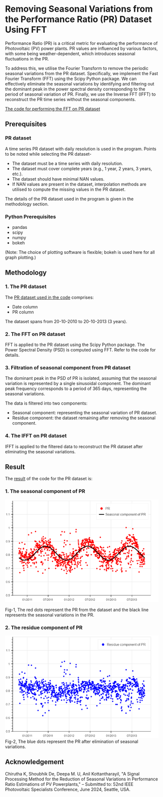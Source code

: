 
# Removing Seasonal Variations from the Performance Ratio (PR) Dataset Using FFT

Performance Ratio (PR) is a critical metric for evaluating the performance of Photovoltaic (PV) power plants. PR values are influenced by various factors, with some being weather-dependent, which introduces seasonal fluctuations in the PR.


To address this, we utilise the Fourier Transform to remove the periodic seasonal variations from the PR dataset. Specifically, we implement the Fast Fourier Transform (FFT) using the Scipy Python package. We can effectively eliminate the seasonal variations by identifying and filtering out the dominant peak in the power spectral density corresponding to the period of seasonal variation of PR. Finally, we use the Inverse FFT (IFFT) to reconstruct the PR time series without the seasonal components.

[The code for performing the FFT on PR dataset](FFT.ipynb)
## Prerequisites 
### PR dataset 
A time series PR dataset with daily resolution is used in the program. Points to be noted while selecting the PR dataset-
* The dataset must be a time series with daily resolution.
* The dataset must cover complete years (e.g., 1 year, 2 years, 3 years, etc.).
* The dataset should have minimal NAN values.
* If NAN values are present in the dataset, interpolation methods are utilised to compute the missing values in the PR dataset.

The details of the PR dataset used in the program is given in the methodology section.

### Python Prerequisites
* pandas
* scipy
* numpy
* bokeh

(Note: The choice of plotting software is flexible; bokeh is used here for all graph plotting.)


## Methodology
### 1. The PR dataset
The [PR dataset used in the code](pr_dataset.csv) comprises:
* Date column
* PR column

The dataset spans from 20-10-2010 to 20-10-2013 (3 years).

### 2. The FFT on PR dataset
FFT is applied to the PR dataset using the Scipy Python package. The Power Spectral Density (PSD) is computed using FFT. Refer to the code for details.

### 3. Filtration of seasonal component from PR dataset
The dominant peak in the PSD of PR is isolated, assuming that the seasonal variation is represented by a single sinusoidal component. The dominant peak frequency corresponds to a period of 365 days, representing the seasonal variations.

The data is filtered into two components:
* Seasonal component: representing the seasonal variation of PR dataset.
* Residue component: the dataset remaining after removing the seasonal component.

### 4. The IFFT on PR dataset
IFFT is applied to the filtered data to reconstruct the PR dataset after eliminating the seasonal variations.

## Result
The [result](pr_fft_dataset.csv) of the code for the PR dataset is:
### 1. The seasonal component of PR
![PR seasonal!](image/pr%20seasonal%20component.png)

Fig-1, The red dots represent the PR from the dataset and the black line represents the seasonal variations in the PR.
### 2. The residue component of PR
![PR residue!](image/pr%20residue%20component.png)
Fig-2, The blue dots represent the PR after elimination of seasonal variations. 


## Acknowledgement

Chirutha K, Shoubhik De, Deepa M. U, Anil Kottantharayil, "A Signal Processing Method for the Reduction of Seasonal Variations in Performance Ratio Estimations of PV Powerplants," – Submitted to: 52nd IEEE Photovoltaic Specialists Conference, June 2024, Seattle, USA.
